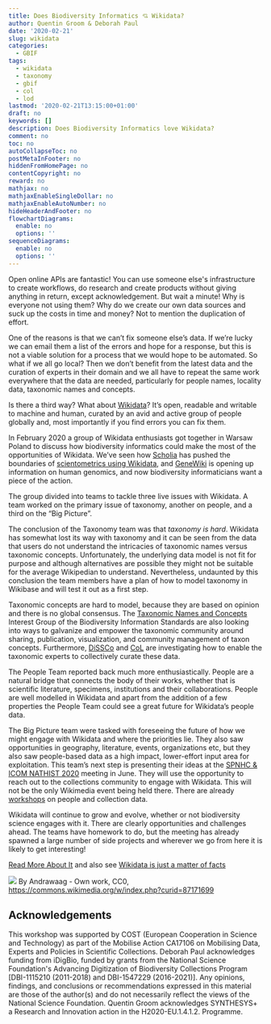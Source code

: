 ```yaml
---
title: Does Biodiversity Informatics 💘 Wikidata?
author: Quentin Groom & Deborah Paul
date: '2020-02-21'
slug: wikidata
categories:
  - GBIF
tags:
  - wikidata
  - taxonomy
  - gbif
  - col
  - lod
lastmod: '2020-02-21T13:15:00+01:00'
draft: no
keywords: []
description: Does Biodiversity Informatics love Wikidata?
comment: no
toc: no
autoCollapseToc: no
postMetaInFooter: no
hiddenFromHomePage: no
contentCopyright: no
reward: no
mathjax: no
mathjaxEnableSingleDollar: no
mathjaxEnableAutoNumber: no
hideHeaderAndFooter: no
flowchartDiagrams:
  enable: no
  options: ''
sequenceDiagrams:
  enable: no
  options: ''
---
```



Open online APIs are fantastic! You can use someone else's infrastructure to create workflows, do research and create products without giving anything in return, except acknowledgement. But wait a minute! Why is everyone not using them? Why do we create our own data sources and suck up the costs in time and money? Not to mention the duplication of effort. 

<!--more-->

One of the reasons is that we can’t fix someone else’s data. If we’re lucky we can email them a list of the errors and hope for a response, but this is not a viable solution for a process that we would hope to be automated. So what if we all go local? Then we don’t benefit from the latest data and the curation of experts in their domain and we all have to repeat the same work everywhere that the data are needed, particularly for people names, locality data, taxonomic names and concepts.

Is there a third way? What about [Wikidata](https://www.wikidata.org/wiki/Wikidata:Main_Page)? It’s open, readable and writable to machine and human, curated by an avid and active group of people globally and, most importantly if you find errors you can fix them.

In February 2020 a group of Wikidata enthusiasts got together in Warsaw Poland to discuss how biodiversity informatics could make the most of the opportunities of Wikidata. We’ve seen how [Scholia](https://tools.wmflabs.org/scholia/) has pushed the boundaries of [scientometrics using Wikidata](https://doi.org/10.1007/978-3-319-70407-4_36), and [GeneWiki](https://doi.org/10.1093/database/baw015) is opening up information on human genomics, and now  biodiversity informaticians want a piece of the action.

The group divided into teams to tackle three live issues with Wikidata. A team worked on the primary issue of taxonomy, another on people, and a third on the “Big Picture”.

The conclusion of the Taxonomy team was that *taxonomy is hard*. Wikidata has somewhat lost its way with taxonomy and it can be seen from the data that users do not understand the intricacies of taxonomic names versus taxonomic concepts. Unfortunately, the underlying data model is not fit for purpose and although alternatives are possible they might not be suitable for the average Wikipedian to understand. Nevertheless, undaunted by this conclusion the team members have a plan of how to model taxonomy in Wikibase and will test it out as a first step.

Taxonomic concepts are hard to model, because they are based on opinion and there is no global consensus.  The [Taxonomic Names and Concepts](https://www.tdwg.org/community/tnc/) Interest Group of the Biodiversity Information Standards are also looking into ways to galvanize and empower the taxonomic community around sharing, publication, visualization, and community management of taxon concepts. Furthermore, [DiSSCo](https://www.dissco.eu/) and [CoL](https://www.catalogueoflife.org/) are investigating how to enable the taxonomic experts to collectively curate these data.

The People Team reported back much more enthusiastically. People are a natural bridge that connects the body of their works, whether that is scientific literature, specimens, institutions and their collaborations. People are well modelled in Wikidata and apart from the addition of a few properties the People Team could see a great future for Wikidata’s people data.

The Big Picture team were tasked with foreseeing the future of how we might engage with Wikidata and where the priorities lie. They also saw opportunities in geography, literature, events, organizations etc, but they also saw people-based data as a high impact, lower-effort input area for exploitation. This team’s next step is presenting their ideas at the [SPNHC & ICOM NATHIST 2020](http://www.spnhc-icomnathist2020.com/) meeting in June. They will use the opportunity to reach out to the collections community to engage with Wikidata. This will not be the only Wikimedia event being held there. There are already [workshops](http://www.spnhc-icomnathist2020.com/workshops/) on people and collection data.

Wikidata will continue to grow and evolve, whether or not biodiversity science engages with it. There are clearly opportunities and challenges ahead. The teams have homework to do, but the meeting has already spawned a large number of side projects and wherever we go from here it is likely to get interesting!

[Read More About It](https://en.wikipedia.org/wiki/Wikipedia:Meetup/Cost_MOBILISE_Wikidata_Workshop/) and also see [Wikidata is just a matter of facts](https://medium.com/@andra_97224/wikidata-is-just-a-matter-of-facts-334ec1eae66f)


![](/post/2020-02-21-wikidata/group.png)
By Andrawaag - Own work, CC0, https://commons.wikimedia.org/w/index.php?curid=87171699


## Acknowledgements
This workshop was supported by COST (European Cooperation in Science and Technology) as part of the Mobilise Action CA17106 on Mobilising Data, Experts and Policies in Scientific Collections. Deborah Paul acknowledges funding from iDigBio, funded by grants from the National Science Foundation's Advancing Digitization of Biodiversity Collections Program [DBI-1115210 (2011-2018) and DBI-1547229 (2016-2021)]. Any opinions, findings, and conclusions or recommendations expressed in this material are those of the author(s) and do not necessarily reflect the views of the National Science Foundation. Quentin Groom acknowledges SYNTHESYS+ a Research and Innovation action in the H2020-EU.1.4.1.2. Programme.

